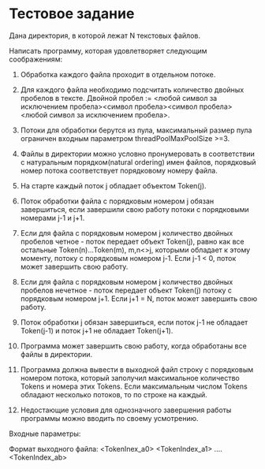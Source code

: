 # Тестовое задание

Дана директория, в которой лежат N текстовых файлов. 

Написать программу, которая удовлетворяет следующим соображениям:

1. Обработка каждого файла проходит в отдельном потоке.
2. Для каждого файла необходимо подсчитать количество двойных пробелов в тексте. 
Двойной пробел := <любой символ за исключением пробела><символ пробела><символ пробела><любой символ за исключением пробела>.
3. Потоки для обработки берутся из пула, максимальный размер пула ограничен входным параметром threadPoolMaxPoolSize >=3.
4. Файлы в директории можно условно пронумеровать в соответствии с натуральным порядком(natural ordering) имен файлов, порядковый номер потока соответствует порядковому номеру файла.
5. На старте каждый поток j обладает объектом Token(j).
6. Поток обработки файла с порядковым номером j обязан завершиться, если завершили свою работу потоки с порядковыми номерами j-1 и j+1.
7. Если для файла с порядковым номером j количество двойных пробелов четное - поток передает объект Token(j), равно как все остальные Token(n)...Token(m), m,n<>j, которыми обладает к этому моменту, потоку с порядковым номером j-1. Если j-1 < 0, поток может завершить свою работу.
8. Если для файла с порядковым номером j количество двойных пробелов нечетное - поток передает объект Token(j) потоку с порядковым номером j+1. Если j+1 = N, поток может завершить свою работу.
9. Поток обработки j обязан завершиться, если поток j-1 не обладает Token(j-1) и поток j+1 не обладает Token(j+1).
10. Программа может завершить свою работу, когда обработаны все файлы в директории.
11. Программа должна вывести в выходной файл строку с порядковым номером потока, который заполучил максимальное количество Tokens и номера этих Tokens. Если максимальным числом Tokens обладают несколько потоков, то по строке на каждый.

12. Недостающие условия для однозначного завершения работы программы можно вводить по своему усмотрению. 

Входные параметры:

<directroryPath> <outputFilePath> <threadPoolMaxPoolSize>

Формат выходного файла:
<ThreadIndex> <TokenInex_a0> <TokenIndex_a1> .... <TokenIndex_ab>
